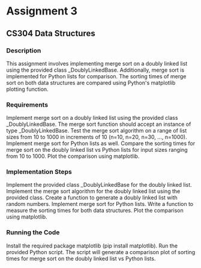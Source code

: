 # Assignment 3 
## CS304 Data Structures 

### Description
This assignment involves implementing merge sort on a doubly linked list using the provided class _DoublyLinkedBase. Additionally, merge sort is implemented for Python lists for comparison. The sorting times of merge sort on both data structures are compared using Python's matplotlib plotting function.

### Requirements
Implement merge sort on a doubly linked list using the provided class _DoublyLinkedBase.
The merge sort function should accept an instance of type _DoublyLinkedBase.
Test the merge sort algorithm on a range of list sizes from 10 to 1000 in increments of 10 (n=10, n=20, n=30, ..., n=1000).
Implement merge sort for Python lists as well.
Compare the sorting times for merge sort on the doubly linked list vs Python lists for input sizes ranging from 10 to 1000.
Plot the comparison using matplotlib.

### Implementation Steps
Implement the provided class _DoublyLinkedBase for the doubly linked list.
Implement the merge sort algorithm for the doubly linked list using the provided class.
Create a function to generate a doubly linked list with random numbers.
Implement merge sort for Python lists.
Write a function to measure the sorting times for both data structures.
Plot the comparison using matplotlib.

### Running the Code
Install the required package matplotlib (pip install matplotlib).
Run the provided Python script.
The script will generate a comparison plot of sorting times for merge sort on the doubly linked list vs Python lists.


